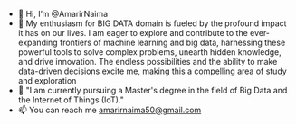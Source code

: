 - 👋 Hi, I’m @AmarirNaima
- 👀  My enthusiasm for BIG DATA domain is fueled by the profound impact it has on our lives. I am eager to explore and contribute to the ever-expanding frontiers of machine learning and big data, harnessing these powerful tools to solve complex problems, unearth hidden knowledge, and drive innovation. The endless possibilities and the ability to make data-driven decisions excite me, making this a compelling area of study and exploration
- 🌱 "I am currently pursuing a Master's degree in the field of Big Data and the Internet of Things (IoT)."
- 📫 You can reach me amarirnaima50@gmail.com

<!---
AmarirNaima/AmarirNaima is a ✨ special ✨ repository because its `README.md` (this file) appears on your GitHub profile.
You can click the Preview link to take a look at your changes.
--->
